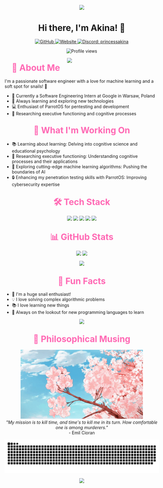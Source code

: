 <p align="center">
  <img src="https://capsule-render.vercel.app/api?type=waving&color=ff69b4&height=200&section=header&text=Akina&fontSize=90&fontColor=ffffff&animation=fadeIn" />
</p>

<h1 align="center">Hi there, I'm Akina! 👋</h1>

<p align="center">
  <a href="https://github.com/kaajjaak">
    <img src="https://img.shields.io/badge/-GitHub-181717?style=for-the-badge&logo=github&logoColor=white&color=ff69b4" alt="GitHub"/>
  </a>
  <a href="https://akina.pink">
    <img src="https://img.shields.io/badge/-Website-ff69b4?style=for-the-badge&logo=firefox&logoColor=white" alt="Website"/>
  </a>
  <a href="https://discord.com/users/princessakina">
    <img src="https://img.shields.io/badge/-Discord-5865F2?style=for-the-badge&logo=discord&logoColor=white&color=ff69b4" alt="Discord: princessakina"/>
  </a>
</p>

<p align="center">
  <img src="https://count.getloli.com/get/@:kaajjaak?theme=rule34" alt="Profile views" />
</p>

<img align="right" width="300" src="https://i.pinimg.com/originals/e9/af/61/e9af61909a464b2f4866a1037e34b35e.gif" />

<h2 align="center">
  <span style="color: #ff69b4; font-size: 28px; font-weight: bold;">🌸 About Me</span>
</h2>

I'm a passionate software engineer with a love for machine learning and a soft spot for snails! 🐌

- 🏢 Currently a Software Engineering Intern at Google in Warsaw, Poland
- 🌱 Always learning and exploring new technologies
- 💻 Enthusiast of ParrotOS for pentesting and development
- 🧠 Researching executive functioning and cognitive processes

<h2 align="center">
  <span style="color: #ff69b4; font-size: 28px; font-weight: bold;">🚀 What I'm Working On</span>
</h2>

- 📚 Learning about learning: Delving into cognitive science and educational psychology
- 🧠 Researching executive functioning: Understanding cognitive processes and their applications
- 🤖 Exploring cutting-edge machine learning algorithms: Pushing the boundaries of AI
- 🔒 Enhancing my penetration testing skills with ParrotOS: Improving cybersecurity expertise

<h2 align="center">
  <span style="color: #ff69b4; font-size: 28px; font-weight: bold;">🛠 Tech Stack</span>
</h2>

<p align="center">
  <img src="https://img.shields.io/badge/-Python-3776AB?style=flat-square&logo=Python&logoColor=white&color=ff69b4" />
  <img src="https://img.shields.io/badge/-TypeScript-007ACC?style=flat-square&logo=typescript&logoColor=white&color=ff69b4" />
  <img src="https://img.shields.io/badge/-Julia-9558B2?style=flat-square&logo=julia&logoColor=white&color=ff69b4" />
  <img src="https://img.shields.io/badge/-Machine%20Learning-01D277?style=flat-square&logoColor=white&color=ff69b4" />
  <img src="https://img.shields.io/badge/-ParrotOS-5CB85C?style=flat-square&logoColor=white&color=ff69b4" />
</p>

<h2 align="center">
  <span style="color: #ff69b4; font-size: 28px; font-weight: bold;">📊 GitHub Stats</span>
</h2>

<p align="center">
  <img src="https://github-readme-stats.vercel.app/api?username=kaajjaak&show_icons=true&theme=radical" width="400" />
  <img src="https://github-readme-streak-stats.herokuapp.com/?user=kaajjaak&theme=radical&ring=ff69b4&fire=ff1493&currStreakLabel=ff69b4" width="400" />
</p>

<p align="center">
  <img src="https://github-profile-trophy.vercel.app/?username=kaajjaak&theme=radical&row=1&column=6&margin-w=15" />
</p>

<h2 align="center">
  <span style="color: #ff69b4; font-size: 28px; font-weight: bold;">🌟 Fun Facts</span>
</h2>

- 🐌 I'm a huge snail enthusiast!
- 💡 I love solving complex algorithmic problems
- 📚 I love learning new things
- 🌈 Always on the lookout for new programming languages to learn

<p align="center">
  <img src="https://media.giphy.com/media/LmNwrBhejkK9EFP504/giphy.gif" width="200" />
</p>

<h2 align="center">
  <span style="color: #ff69b4; font-size: 28px; font-weight: bold;">🌸 Philosophical Musing</span>
</h2>

<p align="center">
  <img src="./spring-floral.gif" width="400" alt="Cherry Blossom Animation" />
  <br>
  <i>"My mission is to kill time, and time's to kill me in its turn. How comfortable one is among murderers."</i>
  <br>
  - Emil Cioran
</p>

<p align="center">
  <img src="https://raw.githubusercontent.com/Platane/snk/output/github-contribution-grid-snake.svg" alt="Snake animation" />
</p>

<p align="center">
  <img src="https://capsule-render.vercel.app/api?type=waving&color=ff69b4&height=100&section=footer" />
</p>
